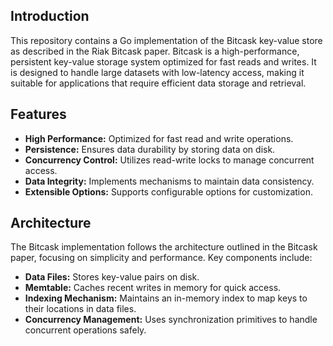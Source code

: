
## Introduction

This repository contains a Go implementation of the Bitcask key-value store as described in the Riak Bitcask paper. Bitcask is a high-performance, persistent key-value storage system optimized for fast reads and writes. It is designed to handle large datasets with low-latency access, making it suitable for applications that require efficient data storage and retrieval.
## Features


- **High Performance:** Optimized for fast read and write operations.
- **Persistence:** Ensures data durability by storing data on disk.
- **Concurrency Control:** Utilizes read-write locks to manage concurrent access.
- **Data Integrity:** Implements mechanisms to maintain data consistency.
- **Extensible Options:** Supports configurable options for customization.


## Architecture

The Bitcask implementation follows the architecture outlined in the Bitcask paper, focusing on simplicity and performance. Key components include:

- **Data Files:** Stores key-value pairs on disk.
- **Memtable:** Caches recent writes in memory for quick access.
- **Indexing Mechanism:** Maintains an in-memory index to map keys to their locations in data files.
- **Concurrency Management:** Uses synchronization primitives to handle concurrent operations safely.
